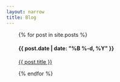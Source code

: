```yaml
---
layout: narrow
title: Blog
---
```

<div style="padding: 0 2rem">
{% for post in site.posts %}
  <h4>{{ post.date | date: "%B %-d, %Y" }}</h4>
  <p><a href="{{ post.url }}">{{ post.title }}</a></p>
{% endfor %}
</div>
<br>